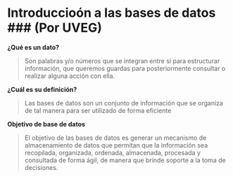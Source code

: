 # Introduccioón a las bases de datos ### (Por UVEG)

**¿Qué es un dato?**
> Son palabras y/o números que se integran entre sí para estructurar información, que queremos guardas para posteriormente consultar o realizar alguna acción con ella. 

**¿Cuál es su definición?**
> Las bases de datos son un conjunto de información que se organiza de tal manera para ser utilizado de forma eficiente


**Objetivo de base de datos**
> El objetivo de las bases de datos es generar un mecanismo de almacenamiento de datos que permitan que la información sea recopilada, organizada, ordenada, almacenada, procesada y consultada de forma ágil, de manera que brinde soporte a la toma de decisiones. 

